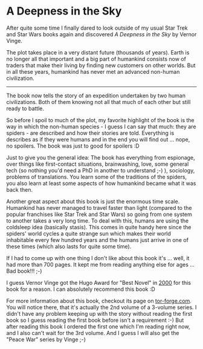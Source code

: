 # A Deepness in the Sky

After quite some time I finally dared to look outside of my usual Star Trek and Star Wars books again and discovered _A Deepness in the Sky_ by Vernor Vinge.

The plot takes place in a very distant future (thousands of years). Earth is no longer all that important and a big part of humankind consists now of traders that make their living by finding new customers on other worlds. But in all these years, humankind has never met an advanced non-human civilization.


-------------------------------


The book now tells the story of an expedition undertaken by two human civilizations. Both of them knowing not all that much of each other but still ready to battle.

So before I spoil to much of the plot, my favorite highlight of the book is the way in which the non-human species - I guess I can say that much: they are spiders - are described and how their stories are told. Everything is describes as if they were humans and in the end you will find out ... nope, no spoilers. The book was just to good for spoilers :D

Just to give you the general idea: The book has everything from espionage, over things like first-contact situations, brainwashing, love, some general tech (so nothing you'd need a PhD in another to understand ;-) ), sociology, problems of translations. You learn some of the traditions of the spiders, you also learn at least some aspects of how humankind became what it was back then. 

Another great aspect about this book is just the enormous time scale. Humankind has never managed to travel faster than light (compared to the popular franchises like Star Trek and Star Wars) so going from one system to another takes a very long time. To deal with this, humans are using the coldsleep idea (basically stasis). This comes in quite handy here since the spiders' world cycles a quite strange sun which makes their world inhabitable every few hundred years and the humans just arrive in one of these times (which also lasts for quite some time). 

If I had to come up with one thing I don't like about this book it's ... well, it had more than 700 pages. It kept me from reading anything else for ages ... Bad book!!! ;-)

I guess Vernor Vinge got the Hugo Award for "Best Novel" in [2000](http://www.wsfs.org/hy.html#00) for this book  for a reason. I can absolutely recommend this book :D

For more information about this book, checkout its page on [tor-forge.com](http://www.tor-forge.com/adeepnessinthesky). You will notice there, that it's actually the 2nd volume of a 3-volume series. I didn't have any problem keeping up with the story without reading the first book so I guess reading the first book before isn't a requirement :-) But after reading this book I ordered the first one which I'm reading right now, and I also can't wait for the 3rd volume. And I guess I will also get the "Peace War" series by Vinge ;-)